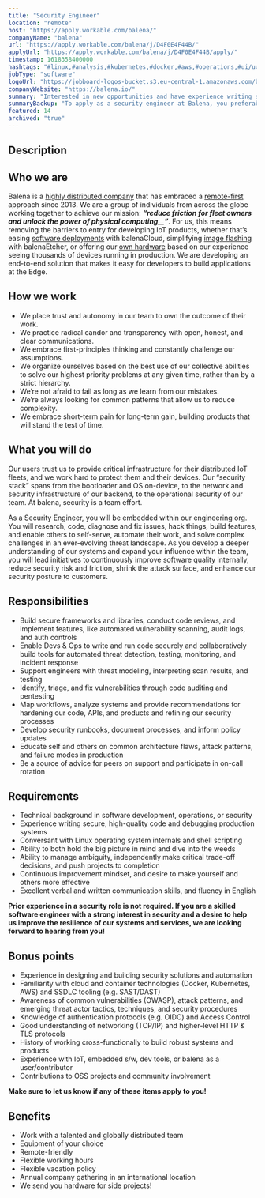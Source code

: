 ```yaml
---
title: "Security Engineer"
location: "remote"
host: "https://apply.workable.com/balena/"
companyName: "balena"
url: "https://apply.workable.com/balena/j/D4F0E4F44B/"
applyUrl: "https://apply.workable.com/balena/j/D4F0E4F44B/apply/"
timestamp: 1618358400000
hashtags: "#linux,#analysis,#kubernetes,#docker,#aws,#operations,#ui/ux,#management,#office,#monitoring,#English"
jobType: "software"
logoUrl: "https://jobboard-logos-bucket.s3.eu-central-1.amazonaws.com/balena"
companyWebsite: "https://balena.io/"
summary: "Interested in new opportunities and have experience writing secure, high-quality code and debugging production systems? Balena has a job opening for a Security Engineer."
summaryBackup: "To apply as a security engineer at Balena, you preferably need to have some knowledge of: #operations, #linux, #kubernetes."
featured: 14
archived: "true"
---
```


## Description

## Who we are

Balena is a [highly distributed company](https://resin.io/team/) that has embraced a [remote-first](https://www.balena.io/blog/how-we-run-a-remote-team/) approach since 2013. We are a group of individuals from across the globe working together to achieve our mission: _**“reduce friction for fleet owners and unlock the power of physical computing**__**”**_. For us, this means removing the barriers to entry for developing IoT products, whether that’s easing [software deployments](https://www.balena.io/docs/learn/deploy/deployment/) with balenaCloud, simplifying [image flashing](https://www.balena.io/etcher/) with balenaEtcher, or offering our [own hardware](https://www.balena.io/fin/) based on our experience seeing thousands of devices running in production. We are developing an end-to-end solution that makes it easy for developers to build applications at the Edge.

## How we work

*   We place trust and autonomy in our team to own the outcome of their work.
*   We practice radical candor and transparency with open, honest, and clear communications.
*   We embrace first-principles thinking and constantly challenge our assumptions.
*   We organize ourselves based on the best use of our collective abilities to solve our highest priority problems at any given time, rather than by a strict hierarchy.
*   We’re not afraid to fail as long as we learn from our mistakes.
*   We’re always looking for common patterns that allow us to reduce complexity.
*   We embrace short-term pain for long-term gain, building products that will stand the test of time.

## What you will do

Our users trust us to provide critical infrastructure for their distributed IoT fleets, and we work hard to protect them and their devices. Our “security stack” spans from the bootloader and OS on-device, to the network and security infrastructure of our backend, to the operational security of our team. At balena, security is a team effort.

As a Security Engineer, you will be embedded within our engineering org. You will research, code, diagnose and fix issues, hack things, build features, and enable others to self-serve, automate their work, and solve complex challenges in an ever-evolving threat landscape. As you develop a deeper understanding of our systems and expand your influence within the team, you will lead initiatives to continuously improve software quality internally, reduce security risk and friction, shrink the attack surface, and enhance our security posture to customers.

## Responsibilities

*   Build secure frameworks and libraries, conduct code reviews, and implement features, like automated vulnerability scanning, audit logs, and auth controls
*   Enable Devs & Ops to write and run code securely and collaboratively build tools for automated threat detection, testing, monitoring, and incident response
*   Support engineers with threat modeling, interpreting scan results, and testing
*   Identify, triage, and fix vulnerabilities through code auditing and pentesting
*   Map workflows, analyze systems and provide recommendations for hardening our code, APIs, and products and refining our security processes
*   Develop security runbooks, document processes, and inform policy updates
*   Educate self and others on common architecture flaws, attack patterns, and failure modes in production
*   Be a source of advice for peers on support and participate in on-call rotation

## Requirements

*   Technical background in software development, operations, or security
*   Experience writing secure, high-quality code and debugging production systems
*   Conversant with Linux operating system internals and shell scripting
*   Ability to both hold the big picture in mind and dive into the weeds
*   Ability to manage ambiguity, independently make critical trade-off decisions, and push projects to completion
*   Continuous improvement mindset, and desire to make yourself and others more effective
*   Excellent verbal and written communication skills, and fluency in English

**Prior experience in a security role is not required. If you are a skilled software engineer with a strong interest in security and a desire to help us improve the resilience of our systems and services, we are looking forward to hearing from you!**

## Bonus points

*   Experience in designing and building security solutions and automation
*   Familiarity with cloud and container technologies (Docker, Kubernetes, AWS) and SSDLC tooling (e.g. SAST/DAST)
*   Awareness of common vulnerabilities (OWASP), attack patterns, and emerging threat actor tactics, techniques, and security procedures
*   Knowledge of authentication protocols (e.g. OIDC) and Access Control
*   Good understanding of networking (TCP/IP) and higher-level HTTP & TLS protocols
*   History of working cross-functionally to build robust systems and products
*   Experience with IoT, embedded s/w, dev tools, or balena as a user/contributor
*   Contributions to OSS projects and community involvement

**Make sure to let us know if any of these items apply to you!**

## Benefits

*   Work with a talented and globally distributed team
*   Equipment of your choice
*   Remote-friendly
*   Flexible working hours
*   Flexible vacation policy
*   Annual company gathering in an international location
*   We send you hardware for side projects!
